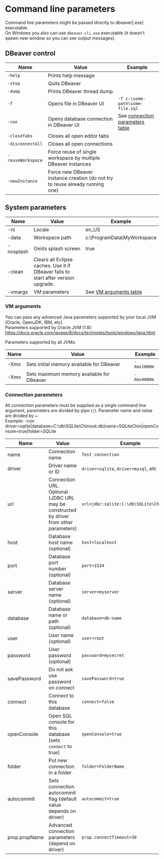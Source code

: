 # Command line parameters

Command line parameters might be passed directly to dbeaver[.exe] executable.  
On Windows you also can use `dbeaver-cli.exe` executable (it doesn't spawn new window so you can see output messages).  

## DBeaver control
Name|Value|Example
----|-----|-------
`-help`|Prints help message|
`-stop`|Quits DBeaver|
`-dump`|Prints DBeaver thread dump|
`-f`|Opens file in DBeaver UI|`-f c:\some-path\some-file.sql`
`-con`|Opens database connection in DBeaver UI|See [connection parameters table](#connection-parameters)
`-closeTabs`|Closes all open editor tabs|
<nobr>`-disconnectAll`</nobr>|Closes all open connections|
`-reuseWorkspace`|Force reuse of single workspace by multiple DBeaver instances|
`-newInstance`|Force new DBeaver instance creation (do not try to reuse already running one)|

## System parameters

Name|Value|Example
----|-----|-------
-nl|Locale|en_US
-data|Workspace path|c:\ProgramData\MyWorkspace
-nosplash|Omits splash screen|true
-clean|Clears all Eclipse caches. Use it if DBeaver fails to start after version upgrade.
-vmargs|VM parameters|See [VM arguments table](#vm-arguments)

### VM arguments

You can pass any advanced Java parameters supported by your local JVM (Oracle, OpenJDK, IBM, etc).  
Parameters supported by Oracle JVM (1.8): https://docs.oracle.com/javase/8/docs/technotes/tools/windows/java.html

Parameters supported by all JVMs:

Name|Value|Example
----|-----|-------
-Xms|Sets initial memory available for DBeaver|`-Xmx1000m`
-Xmx|Sets maximum memory available for DBeaver|`-Xmx4000m`

### Connection parameters
All connection parameters must be supplied as a single command line argument, parameters are divided by pipe (`|`). Parameter name and value are divided by `=`.  
Example: -con driver=sqlite|database=C:\db\SQLite\Chinook.db|name=SQLiteChin|openConsole=true|folder=SQLite

Name|Value|Example
----|-----|-------
name|Connection name|`Test connection`
driver|Driver name or ID|`driver=sqlite`, `driver=mysql`, etc
url|Connection URL. Optional (JDBC URL may be constructed by driver from other parameters)|`url=jdbc:sqlite:C:\db\SQLite\Chinook.db`
host|Database host name (optional)|`host=localhost`
port|Database port number (optional)|`port=1534`
server|Database server name (optional)|`server=myserver`
database|Database name or path (optional)|`database=db-name`
user|User name (optional)|`user=root`
password|User password (optional)|`password=mysecret`
savePassword|Do not ask use password on connect|`savePassword=true`
connect|Connect to this database|`connect=false`
openConsole|Open SQL console for this database (sets `connect` to true)|`openConsole=true`
folder|Put new connection in a folder|`folder=FolderName`
autocommit|Sets connection autocommit flag (default value depends on driver)|`autocommit=true`
prop.propName|Advanced connection parameters (depend on driver)|`prop.connectTimeout=30`